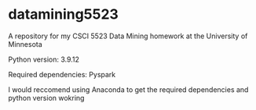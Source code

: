 # datamining5523
A repository for my CSCI 5523 Data Mining homework at the University of Minnesota

Python version:
3.9.12

Required dependencies:
Pyspark

I would reccomend using Anaconda to get the required dependencies and python version wokring
